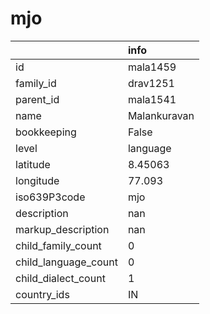# mjo
|                      | info         |
|:---------------------|:-------------|
| id                   | mala1459     |
| family_id            | drav1251     |
| parent_id            | mala1541     |
| name                 | Malankuravan |
| bookkeeping          | False        |
| level                | language     |
| latitude             | 8.45063      |
| longitude            | 77.093       |
| iso639P3code         | mjo          |
| description          | nan          |
| markup_description   | nan          |
| child_family_count   | 0            |
| child_language_count | 0            |
| child_dialect_count  | 1            |
| country_ids          | IN           |